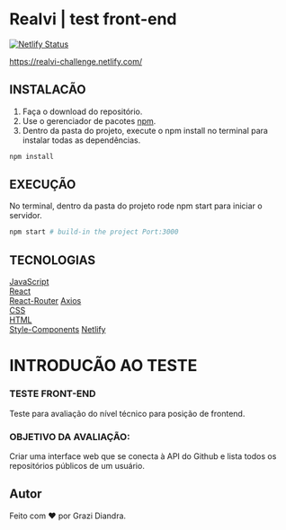 # Realvi | test front-end

[![Netlify Status](https://api.netlify.com/api/v1/badges/3e965ee4-9aea-4f79-b02c-e07179699d67/deploy-status)](https://app.netlify.com/sites/realvi-challenge/deploys)

https://realvi-challenge.netlify.com/

## INSTALACÃO

1. Faça o download do repositório.
2. Use o gerenciador de pacotes [npm](https://www.npmjs.com/).
3. Dentro da pasta do projeto, execute o npm install no terminal para instalar todas as dependências.
```bash
npm install
```
## EXECUÇÃO

No terminal, dentro da pasta do projeto rode npm start para iniciar o servidor.

```bash
npm start # build-in the project Port:3000
```
## TECNOLOGIAS
[JavaScript](https://developer.mozilla.org/en-US/docs/Web/JavaScript)  
[React](https://reactjs.org/)  
[React-Router](https://www.npmjs.com/package/react-router)
[Axios](https://github.com/axios/axios)  
[CSS](https://developer.mozilla.org/en-US/docs/Web/CSS/Reference)  
[HTML](https://devdocs.io/html/)    
[Style-Components](https://www.styled-components.com/) 
[Netlify](https://www.netlify.com/)

# INTRODUCÃO AO TESTE
### TESTE FRONT-END 
Teste para avaliação do nível técnico para posição de frontend.

### OBJETIVO DA AVALIAÇÃO:
Criar uma interface web que se conecta à API do Github e lista todos os repositórios públicos de um usuário.

## Autor

Feito com :heart: por Grazi Diandra.
